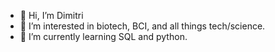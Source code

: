 - 👋 Hi, I’m Dimitri
- 👀 I’m interested in biotech, BCI, and all things tech/science.
- 🌱 I’m currently learning SQL and python.

